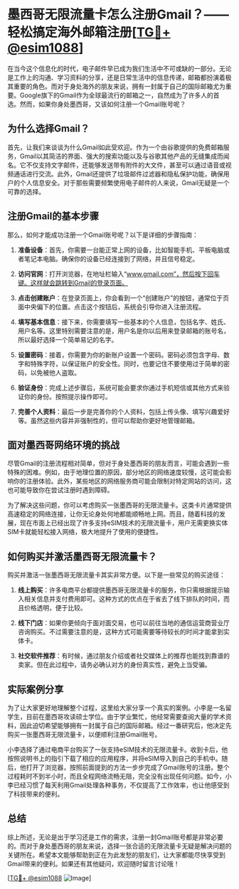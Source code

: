 # 墨西哥无限流量卡怎么注册Gmail？——轻松搞定海外邮箱注册[[TG💪+ @esim1088](https://t.me/s/esim1088)]

在当今这个信息化的时代，电子邮件早已成为我们生活中不可或缺的一部分。无论是工作上的沟通、学习资料的分享，还是日常生活中的信息传递，邮箱都扮演着极其重要的角色。而对于身处海外的朋友来说，拥有一封属于自己的国际邮箱尤为重要。Google旗下的Gmail作为全球最流行的邮箱之一，自然成为了许多人的首选。然而，如果你身处墨西哥，又该如何注册一个Gmail账号呢？

## 为什么选择Gmail？

首先，让我们来谈谈为什么Gmail如此受欢迎。作为一个由谷歌提供的免费邮箱服务，Gmail以其简洁的界面、强大的搜索功能以及与谷歌其他产品的无缝集成而闻名。它不仅支持文字邮件，还能够发送带有附件的大文件，甚至可以通过语音或视频通话进行交流。此外，Gmail还提供了垃圾邮件过滤器和隐私保护功能，确保用户的个人信息安全。对于那些需要频繁使用电子邮件的人来说，Gmail无疑是一个可靠的选择。

## 注册Gmail的基本步骤

那么，如何才能成功注册一个Gmail账号呢？以下是详细的步骤指南：

1. **准备设备**：首先，你需要一台能正常上网的设备，比如智能手机、平板电脑或者笔记本电脑。确保你的设备已经连接到了网络，并且信号稳定。

2. **访问官网**：打开浏览器，在地址栏输入“www.gmail.com”，然后按下回车键。这样就会跳转到Gmail的登录页面。

3. **点击创建账户**：在登录页面上，你会看到一个“创建账户”的按钮，通常位于页面中央偏下的位置。点击这个按钮后，系统会引导你进入注册流程。

4. **填写基本信息**：接下来，你需要填写一些基本的个人信息，包括名字、姓氏、用户名等。这里特别需要注意的是，用户名是你以后用来登录邮箱的账号名，所以最好选择一个简单易记的名字。

5. **设置密码**：接着，你需要为你的新账户设置一个密码。密码必须包含字母、数字和特殊字符，以保证账户的安全性。同时，也要记住不要使用过于简单的密码，以免被他人盗取。

6. **验证身份**：完成上述步骤后，系统可能会要求你通过手机短信或其他方式来验证你的身份。按照提示操作即可。

7. **完善个人资料**：最后一步是完善你的个人资料，包括上传头像、填写兴趣爱好等。虽然这些内容并非强制性的，但可以帮助你更好地管理邮箱。

## 面对墨西哥网络环境的挑战

尽管Gmail的注册流程相对简单，但对于身处墨西哥的朋友而言，可能会遇到一些特殊的困难。例如，由于地理位置的原因，部分地区的网络速度较慢，这可能会影响你的注册体验。此外，某些地区的网络服务商可能会限制对特定网站的访问，这也可能导致你在尝试注册时遇到障碍。

为了解决这些问题，你可以考虑购买一张墨西哥的无限流量卡。这类卡片通常提供高速稳定的网络连接，让你无论身处何地都能顺畅地上网。而且，随着科技的发展，现在市面上已经出现了许多支持eSIM技术的无限流量卡，用户无需更换实体SIM卡就能轻松接入网络，极大地提升了使用的便捷性。

## 如何购买并激活墨西哥无限流量卡？

购买并激活一张墨西哥无限流量卡其实非常方便。以下是一些常见的购买途径：

1. **线上购买**：许多电商平台都提供墨西哥无限流量卡的服务，你只需根据提示输入相关信息并支付费用即可。这种方式的优点在于省去了线下排队的时间，而且价格透明，便于比较。

2. **线下门店**：如果你更倾向于面对面交易，也可以前往当地的通信运营商营业厅咨询购买。不过需要注意的是，这种方式可能需要等待较长的时间才能拿到实体卡。

3. **社交软件推荐**：有时候，通过朋友介绍或者社交媒体上的推荐也能找到靠谱的卖家。但在此过程中，请务必确认对方的身份真实性，避免上当受骗。

## 实际案例分享

为了让大家更好地理解整个过程，这里给大家分享一个真实的案例。小李是一名留学生，目前在墨西哥攻读硕士学位。由于学业繁忙，他经常需要查阅大量的学术资料，因此迫切希望能够拥有一封属于自己的国际邮箱。经过一番研究后，他决定先购买一张墨西哥无限流量卡，以便顺利注册Gmail账号。

小李选择了通过电商平台购买了一张支持eSIM技术的无限流量卡。收到卡后，他按照说明书上的指引下载了相应的应用程序，并将eSIM导入到自己的手机中。随后，他打开了浏览器，按照前面提到的方法一步步完成了Gmail账号的注册。整个过程耗时不到半小时，而且全程网络流畅无阻，完全没有出现任何问题。如今，小李已经习惯了每天利用Gmail处理各种事务，不仅提高了工作效率，也让他感受到了科技带来的便利。

## 总结

综上所述，无论是出于学习还是工作的需求，注册一封Gmail账号都是非常必要的。而对于身处墨西哥的朋友来说，选择一张合适的无限流量卡无疑是解决问题的关键所在。希望本文能够帮助到正在为此发愁的朋友们，让大家都能尽快享受到Gmail带来的便利。如果还有其他疑问，欢迎随时留言讨论哦！

[[TG💪+ @esim1088](https://t.me/s/esim1088) ![Image](https://i.postimg.cc/4NQfJmqS/Snipaste-2025-05-13-00-14-12.png)]
